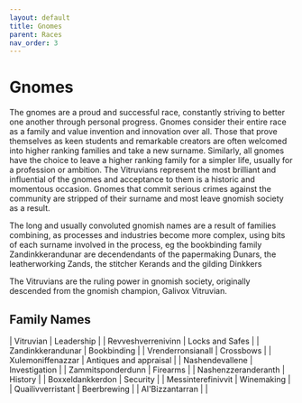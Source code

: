 ```yaml
---
layout: default
title: Gnomes
parent: Races
nav_order: 3
---
```


# Gnomes

The gnomes are a proud and successful race, constantly striving to better one another through personal progress. Gnomes consider their entire race as a family and value invention and innovation over all. Those that prove themselves as keen students and remarkable creators are often welcomed into higher ranking families and take a new surname. Similarly, all gnomes have the choice to leave a higher ranking family for a simpler life, usually for a profession or ambition. The Vitruvians represent the most brilliant and influential of the gnomes and acceptance to them is a historic and momentous occasion. Gnomes that commit serious crimes against the community are stripped of their surname and most leave gnomish society as a result.

The long and usually convoluted gnomish names are a result of families combining, as processes and industries become more complex, using bits of each surname involved in the process, eg the bookbinding family Zandinkkerandunar are decendendants of the papermaking Dunars, the leatherworking Zands, the stitcher Kerands and the gilding Dinkkers

The Vitruvians are the ruling power in gnomish society, originally descended from the gnomish champion, Galivox Vitruvian.

## Family Names

| Vitruvian | Leadership |
| Revveshverrenivinn | Locks and Safes |
| Zandinkkerandunar | Bookbinding |
| Vrenderronsianall | Crossbows |
| Xulemoniffenazzar | Antiques and appraisal |
| Nashendevallene | Investigation |
| Zammitsponderdunn | Firearms |
| Nashenzzeranderanth | History |
| Boxxeldankkerdon | Security |
| Messinterefinivvit | Winemaking |
| Quailivverristant | Beerbrewing |
| Al'Bizzantarran | |